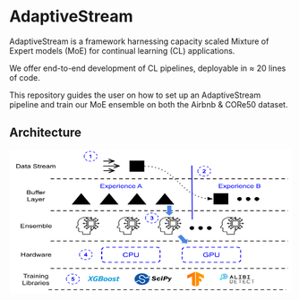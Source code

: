 # AdaptiveStream
AdaptiveStream is a framework harnessing capacity scaled Mixture of Expert models (MoE) for continual learning (CL) applications.

We offer end-to-end development of CL pipelines, deployable in $\approx$ 20 lines of code. 

This repository guides the user on how to set up an AdaptiveStream pipeline and train our MoE ensemble on both the Airbnb & CORe50 dataset.

## Architecture
<img src="img/process_flow_adaptivestream.png" width="512" height="256"></img>
